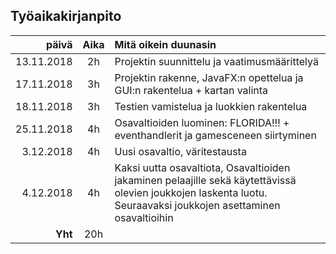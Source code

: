 ## Työaikakirjanpito
| päivä | Aika| Mitä oikein duunasin|
|--:|:-:|:--|
| 13.11.2018 | 2h | Projektin suunnittelu ja vaatimusmäärittelyä |
| 17.11.2018| 3h | Projektin rakenne, JavaFX:n opettelua ja GUI:n rakentelua + kartan valinta |
| 18.11.2018 | 3h | Testien vamistelua ja luokkien rakentelua |
| 25.11.2018 | 4h | Osavaltioiden luominen: FLORIDA!!! + eventhandlerit ja gamesceneen siirtyminen |
| 3.12.2018 | 4h | Uusi osavaltio, väritestausta |
| 4.12.2018 | 4h | Kaksi uutta osavaltiota, Osavaltioiden jakaminen pelaajille sekä käytettävissä olevien joukkojen laskenta luotu. Seuraavaksi joukkojen asettaminen osavaltioihin |
| __Yht__ | 20h |  |